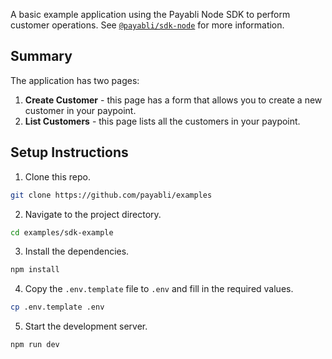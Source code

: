A basic example application using the Payabli Node SDK to perform customer operations.
See [`@payabli/sdk-node`](https://www.npmjs.com/package/@payabli/sdk-node) for more information.

## Summary

The application has two pages:
1. **Create Customer** - this page has a form that allows you to create a new customer in your paypoint.
2. **List Customers** - this page lists all the customers in your paypoint.

## Setup Instructions

1. Clone this repo.

```bash
git clone https://github.com/payabli/examples
```

2. Navigate to the project directory.

```bash
cd examples/sdk-example
```

3. Install the dependencies.

```bash
npm install
```

4. Copy the `.env.template` file to `.env` and fill in the required values.

```bash
cp .env.template .env
```

5. Start the development server.

```bash
npm run dev
```
